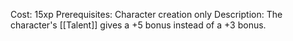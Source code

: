 Cost: 15xp
Prerequisites: Character creation only
Description: The character's [[Talent]] gives a +5 bonus instead of a +3 bonus.